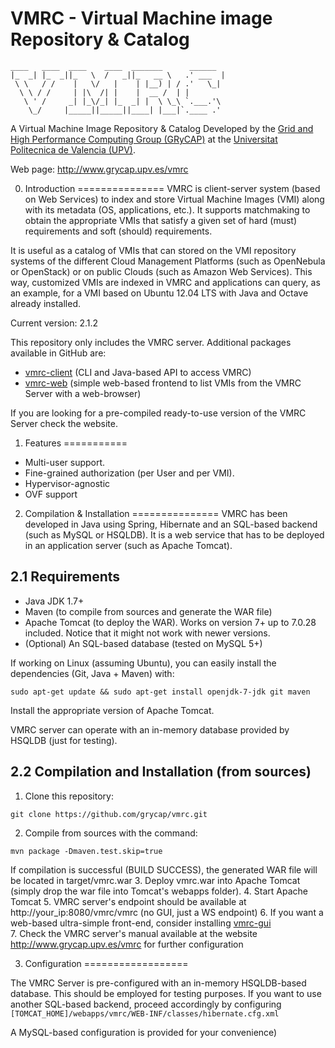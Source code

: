 VMRC - Virtual Machine image Repository &amp; Catalog
====

<!-- language: lang-none -->
    ____   ____  ____    ____  _______      ______  
    |_  _| |_  _||_   \  /   _||_   __ \   .' ___  |
     \ \   / /    |   \/   |    | |__) | / .'   \_|
      \ \ / /     | |\  /| |    |  __ /  | |
       \ ' /     _| |_\/_| |_  _| |  \ \_\ `.___.'\
        \_/     |_____||_____||____| |___|`.____ .'


 A Virtual Machine Image Repository & Catalog
 Developed by the [Grid and High Performance Computing Group (GRyCAP)](http://www.grycap.upv.es) at the
 [Universitat Politecnica de Valencia (UPV)](http://www.upv.es).

 Web page: http://www.grycap.upv.es/vmrc

0. Introduction
===============
 VMRC is client-server system (based on Web Services) to index and store Virtual Machine Images (VMI)
 along with its metadata (OS, applications, etc.). It supports matchmaking to obtain the appropriate VMIs
 that satisfy a given set of hard (must) requirements and soft (should) requirements.

 It is useful as a catalog of VMIs that can  stored on the VMI repository systems of the different Cloud Management Platforms (such as OpenNebula or OpenStack) or on public Clouds (such as Amazon Web Services).
 This way, customized VMIs are indexed in VMRC and applications can query, as an example, for a VMI based on Ubuntu 12.04 LTS with Java and Octave already installed.

 Current version: 2.1.2

 This repository only includes the VMRC server. Additional packages available in GitHub are:
   - [vmrc-client](http://www.github.com/grycap/vmrc-client) (CLI and Java-based API to access VMRC)
   - [vmrc-web](http://www.github.com/grycap/vmrc-web) (simple web-based frontend to list VMIs from the VMRC Server with a web-browser)  

If you are looking for a pre-compiled ready-to-use version of the VMRC Server check the website.

1. Features
===========
+ Multi-user support.
+ Fine-grained authorization (per User and per VMI).
+ Hypervisor-agnostic
+ OVF support


 2. Compilation & Installation
 ===============
VMRC has been developed in Java using Spring, Hibernate and an SQL-based backend (such as MySQL or HSQLDB).
It is a web service that has to be deployed in an application server (such as Apache Tomcat).

 2.1  Requirements
 ----------------
+ Java JDK 1.7+
+ Maven (to compile from sources and generate the WAR file)  
+ Apache Tomcat (to deploy the WAR). Works on version 7+ up to 7.0.28 included. Notice that it might not work with newer versions.
+ (Optional) An SQL-based database (tested on MySQL 5+)

If working on Linux (assuming Ubuntu), you can easily install the dependencies (Git, Java + Maven) with:

``
sudo apt-get update && sudo apt-get install openjdk-7-jdk git maven
``

Install the appropriate version of Apache Tomcat.


VMRC server can operate with an in-memory database provided by HSQLDB (just for testing).

 2.2 Compilation and Installation (from sources)
 ---------------------------------------------
1. Clone this repository:
```
git clone https://github.com/grycap/vmrc.git
```

2. Compile from sources with the command:
```
mvn package -Dmaven.test.skip=true
```
If compilation is successful (BUILD SUCCESS), the generated WAR file will be located in target/vmrc.war
3. Deploy vmrc.war into Apache Tomcat (simply drop the war file into Tomcat's webapps folder).
4. Start Apache Tomcat
5. VMRC server's endpoint should be available at http://your_ip:8080/vmrc/vmrc (no GUI, just a WS endpoint)
6. If you want a web-based ultra-simple front-end, consider installing [vmrc-gui](http://www.grycap.upv.es/grycap/vmrc-web)  
7. Check the VMRC server's manual available at the website http://www.grycap.upv.es/vmrc for further configuration



 3. Configuration
==================

The VMRC Server is pre-configured with an in-memory HSQLDB-based database. This should be employed for testing purposes.
If you want to use another SQL-based backend, proceed accordingly by configuring
``
[TOMCAT_HOME]/webapps/vmrc/WEB-INF/classes/hibernate.cfg.xml
``

A MySQL-based configuration is provided for your convenience)
